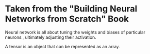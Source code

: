 # Taken from the "Building Neural Networks from Scratch" Book 

Neural network is all about tuning the weights and biases of particular neurons , ultimately adjusting their activation. 

A tensor is an object that can be represented as an array. 